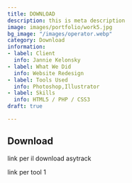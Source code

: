 ```yaml
---
title: DOWNLOAD
description: this is meta description
image: images/portfolio/work5.jpg
bg_image: "/images/operator.webp"
category: Download
information:
- label: Client
  info: Jannie Kelonsky
- label: What We Did
  info: Website Redesign
- label: Tools Used
  info: Photoshop,Illustrator
- label: Skills
  info: HTML5 / PHP / CSS3
draft: true

---
```

## Download 

link per il download asytrack

link per tool 1